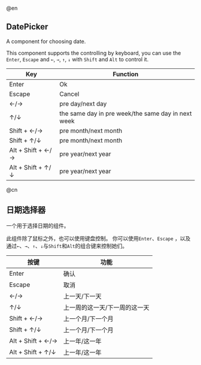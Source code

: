 @en
## DatePicker

A component for choosing date.

This component supports the controlling by keyboard,
you can use the `Enter`, `Escape` and `←`, `→`, `↑`, `↓` with `Shift` and `Alt` to control it.

|Key|Function|
|-|-|
|Enter|Ok|
|Escape|Cancel|
|←/→|pre day/next day|
|↑/↓|the same day in pre week/the same day in next week|
|Shift + ←/→|pre month/next month|
|Shift + ↑/↓|pre month/next month|
|Alt + Shift + ←/→|pre year/next year|
|Alt + Shift + ↑/↓|pre year/next year|

@cn
## 日期选择器

一个用于选择日期的组件。

此组件除了鼠标之外，也可以使用键盘控制。
你可以使用`Enter`、`Escape` ，以及通过`←`、`→`、`↑`、`↓`与`Shift`和`Alt`的组合键来控制她们。

|按键|功能|
|-|-|
|Enter|确认|
|Escape|取消|
|←/→|上一天/下一天|
|↑/↓|上一周的这一天/下一周的这一天|
|Shift + ←/→|上一个月/下一个月|
|Shift + ↑/↓|上一个月/下一个月|
|Alt + Shift + ←/→|上一年/这一年|
|Alt + Shift + ↑/↓|上一年/这一年|
